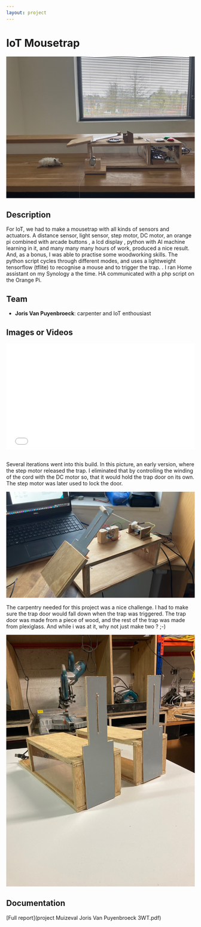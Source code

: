 ```yaml
--- 
layout: project
---
```


# IoT Mousetrap

![iot mousetrap](overzicht.jpg)

## Description
For IoT, we had to make a mousetrap with all kinds of sensors and actuators. A distance sensor, light sensor, step motor, DC motor, an orange pi combined with arcade buttons , a lcd display , python with AI machine learning in it, and many many many hours of work, produced a nice result.
And, as a bonus, I was able to practise some woodworking skills.
The python script cycles through different modes, and uses a lightweight tensorflow (tflite) to recognise a mouse and to trigger the trap. . 
I ran Home assistant on my Synology a the time. HA communicated with a php script on the Orange Pi. 

## Team
- **Joris Van Puyenbroeck**: carpenter and IoT enthousiast


## Images or Videos

<div style="position: relative; padding-bottom: 56.25%; margin-bottom: 30px; height: 0; overflow: hidden;">
  <iframe style="position: absolute; top:0; left: 0; width: 100%; height: 100%;" src="IoT mousetrap project.mp4" frameborder="0" allow="accelerometer; autoplay; clipboard-write; encrypted-media; gyroscope; picture-in-picture" allowfullscreen></iframe>
</div>

Several iterations went into this build. In this picture, an early version, where the step motor released the trap. I eliminated that by controlling the winding of the cord with the DC motor so, that it would hold the trap door on its own.
The step motor was later used to lock the door.

![iot mousetrap](motor.jpg)

The carpentry needed for this project was a nice challenge. I had to make sure the trap door would fall down when the trap was triggered. The trap door was made from a piece of wood, and the rest of the trap was made from plexiglass.
And while i was at it, why not just make two ? ;-)

![iot mousetrap](schrijnwerk.jpg)

## Documentation

[Full report](project Muizeval Joris Van Puyenbroeck 3WT.pdf)

